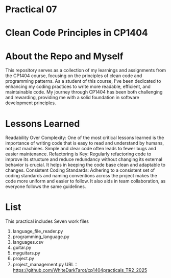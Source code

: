 # Practical 07

# Clean Code Principles in CP1404
# About the Repo and Myself
This repository serves as a collection of my learnings and assignments from the CP1404 course, focusing on the principles of clean code and programming patterns. As a student of this course, I've been dedicated to enhancing my coding practices to write more readable, efficient, and maintainable code. My journey through CP1404 has been both challenging and rewarding, providing me with a solid foundation in software development principles.

# Lessons Learned
Readability Over Complexity: One of the most critical lessons learned is the importance of writing code that is easy to read and understand by humans, not just machines. Simple and clear code often leads to fewer bugs and easier maintenance.
Refactoring is Key: Regularly refactoring code to improve its structure and reduce redundancy without changing its external behavior is crucial. It helps in keeping the code base clean and adaptable to changes.
Consistent Coding Standards: Adhering to a consistent set of coding standards and naming conventions across the project makes the code more uniform and easier to follow. It also aids in team collaboration, as everyone follows the same guidelines.

# List
This practical includes Seven work files
1. language_file_reader.py
2. programming_language.py
3. languages.csv
4. guitar.py
5. myguitars.py
6. project.py
7. project_management.py
URL：https://github.com/WhiteDarkTarot/cp1404practicals_TR2_2025